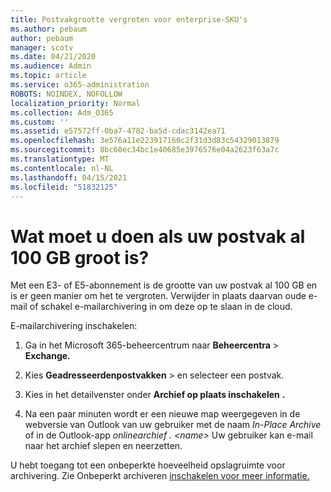 ```yaml
---
title: Postvakgrootte vergroten voor enterprise-SKU's
ms.author: pebaum
author: pebaum
manager: scotv
ms.date: 04/21/2020
ms.audience: Admin
ms.topic: article
ms.service: o365-administration
ROBOTS: NOINDEX, NOFOLLOW
localization_priority: Normal
ms.collection: Adm_O365
ms.custom: ''
ms.assetid: e57572ff-0ba7-4782-ba5d-cdac3142ea71
ms.openlocfilehash: 3e576a11e223917160c2f31d3d83c54329013879
ms.sourcegitcommit: 8bc60ec34bc1e40685e3976576e04a2623f63a7c
ms.translationtype: MT
ms.contentlocale: nl-NL
ms.lasthandoff: 04/15/2021
ms.locfileid: "51832125"
---
```

# <a name="what-to-do-if-your-mailbox-size-is-already-100gb"></a>Wat moet u doen als uw postvak al 100 GB groot is?

Met een E3- of E5-abonnement is de grootte van uw postvak al 100 GB en is er geen manier om het te vergroten. Verwijder in plaats daarvan oude e-mail of schakel e-mailarchivering in om deze op te slaan in de cloud. 
  
E-mailarchivering inschakelen:
  
1. Ga in het Microsoft 365-beheercentrum naar **Beheercentra** \> **Exchange.** 
    
2. Kies **Geadresseerdenpostvakken** \> en selecteer een postvak. 
    
3. Kies in het detailvenster onder **Archief op plaats inschakelen** **.** 
    
4. Na een paar minuten wordt er een nieuwe map weergegeven in de webversie van Outlook van uw gebruiker met de naam *In-Place Archive* of in de Outlook-app *onlinearchief . \<name\>* Uw gebruiker kan e-mail naar het archief slepen en neerzetten. 
    
U hebt toegang tot een onbeperkte hoeveelheid opslagruimte voor archivering. Zie Onbeperkt archiveren [inschakelen voor meer informatie.](https://docs.microsoft.com/microsoft-365/compliance/enable-unlimited-archiving)
  

